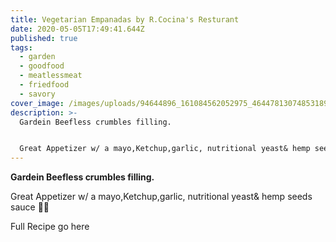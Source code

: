 ```yaml
---
title: Vegetarian Empanadas by R.Cocina's Resturant
date: 2020-05-05T17:49:41.644Z
published: true
tags:
  - garden
  - goodfood
  - meatlessmeat
  - friedfood
  - savory
cover_image: /images/uploads/94644896_161084562052975_4644781307485318960_n.jpg
description: >-
  Gardein Beefless crumbles filling.


  Great Appetizer w/ a mayo,Ketchup,garlic, nutritional yeast& hemp seeds sauce 💪🏼
---
```

**Gardein Beefless crumbles filling.** 

Great Appetizer w/ a mayo,Ketchup,garlic, nutritional yeast& hemp seeds sauce 💪🏼

Full Recipe go here